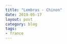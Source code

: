```yaml
---
title: "Lembras - Chinon"
date: 2019-05-17
layout: post
category: blog
tags:
- france
---
```



<!--more-->